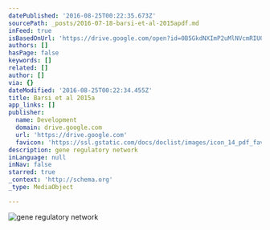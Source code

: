 ```yaml
---
datePublished: '2016-08-25T00:22:35.673Z'
sourcePath: _posts/2016-07-18-barsi-et-al-2015apdf.md
inFeed: true
isBasedOnUrl: 'https://drive.google.com/open?id=0B5GkdNXImP2uMlNVcmRIU0kwWmM'
authors: []
hasPage: false
keywords: []
related: []
author: []
via: {}
dateModified: '2016-08-25T00:22:34.455Z'
title: Barsi et al 2015a
app_links: []
publisher:
  name: Development
  domain: drive.google.com
  url: 'https://drive.google.com'
  favicon: 'https://ssl.gstatic.com/docs/doclist/images/icon_14_pdf_favicon.ico'
description: gene regulatory network
inLanguage: null
inNav: false
starred: true
_context: 'http://schema.org'
_type: MediaObject

---
```

![gene regulatory network](https://imgflo.herokuapp.com/graph/vahj1ThiexotieMo/e88ecbebd035688610dabca2302f564f/croprotate.jpg?cropheight=872&cropwidth=1861&degrees=0&input=https%3A%2F%2Fthe-grid-user-content.s3-us-west-2.amazonaws.com%2Fe11518ba-2794-4cf4-80a9-1bb869d438c7.jpg&x=0&y=0)
